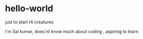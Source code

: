 # hello-world
just to start
Hi creatures

I'm Sai kumar, does'nt know much about coding , aspiring to learn
